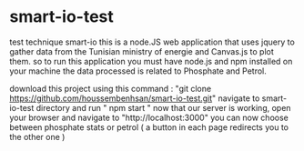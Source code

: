 # smart-io-test
test technique smart-io
this is a node.JS web application that uses jquery to gather data from the Tunisian ministry of energie and Canvas.js to 
plot them. 
so to run this application you must have node.js and npm installed on your machine
the data processed is related to Phosphate and Petrol.

download this project using this command : "git clone https://github.com/houssembenhsan/smart-io-test.git"
navigate to smart-io-test directory and run " npm start "
now that our server is working, open your browser and navigate to "http://localhost:3000"
you can now choose between phosphate stats or petrol ( a button in each page redirects you to the other one )
